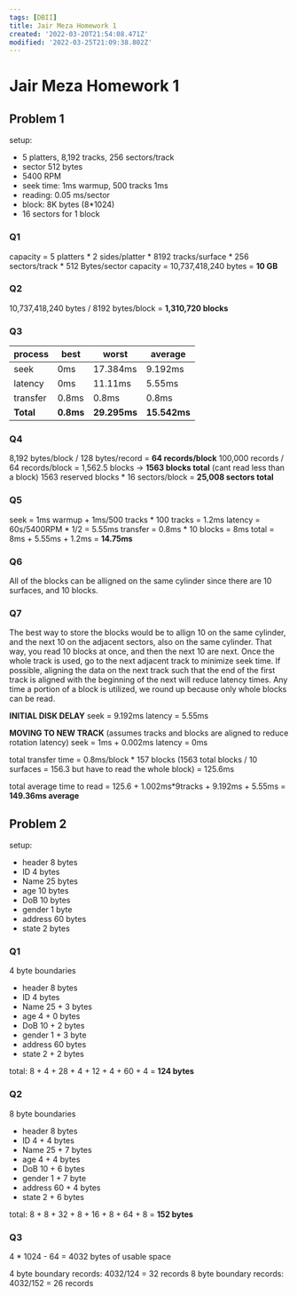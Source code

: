 ```yaml
---
tags: [DBII]
title: Jair Meza Homework 1
created: '2022-03-20T21:54:08.471Z'
modified: '2022-03-25T21:09:38.802Z'
---
```


# Jair Meza Homework 1

## Problem 1
setup:
- 5 platters, 8,192 tracks, 256 sectors/track
- sector 512 bytes
- 5400 RPM
- seek time: 1ms warmup, 500 tracks 1ms
- reading: 0.05 ms/sector
- block: 8K bytes (8*1024)
- 16 sectors for 1 block

### Q1
capacity = 5 platters * 2 sides/platter * 8192 tracks/surface * 256 sectors/track * 512 Bytes/sector
capacity = 10,737,418,240 bytes = **10 GB**

### Q2
10,737,418,240 bytes / 8192 bytes/block = **1,310,720 blocks**

### Q3
| process | best | worst | average |
|---------|------|-------|---------|
| seek | 0ms | 17.384ms | 9.192ms | 
| latency | 0ms | 11.11ms | 5.55ms |
| transfer | 0.8ms | 0.8ms | 0.8ms |
| **Total** | **0.8ms** | **29.295ms** | **15.542ms** | 

### Q4
8,192 bytes/block / 128 bytes/record = **64 records/block**
100,000 records / 64 records/block = 1,562.5 blocks -> **1563 blocks total** (cant read less than a block)
1563 reserved blocks * 16 sectors/block = **25,008 sectors total**

### Q5
seek = 1ms warmup + 1ms/500 tracks * 100 tracks = 1.2ms
latency = 60s/5400RPM * 1/2 = 5.55ms
transfer = 0.8ms * 10 blocks = 8ms
total = 8ms + 5.55ms + 1.2ms = **14.75ms**

### Q6
All of the blocks can be alligned on the same cylinder since there are 10 surfaces, and 10 blocks.

### Q7
The best way to store the blocks would be to allign 10 on the same cylinder, and the next 10 on the adjacent sectors, also on the same cylinder. That way, you read 10 blocks at once, and then the next 10 are next. Once the whole track is used, go to the next adjacent track to minimize seek time. If possible, aligning the data on the next track such that the end of the first track is aligned with the beginning of the next will reduce latency times. Any time a portion of a block is utilized, we round up because only whole blocks can be read.

**INITIAL DISK DELAY**
seek = 9.192ms
latency = 5.55ms

**MOVING TO NEW TRACK** (assumes tracks and blocks are aligned to reduce rotation latency)
seek = 1ms + 0.002ms
latency = 0ms

total transfer time = 0.8ms/block * 157 blocks (1563 total blocks / 10 surfaces = 156.3 but have to read the whole block) = 125.6ms

total average time to read = 125.6 + 1.002ms*9tracks + 9.192ms + 5.55ms = 
**149.36ms average**

## Problem 2
setup:
- header 8 bytes
- ID 4 bytes
- Name 25 bytes
- age 10 bytes
- DoB 10 bytes
- gender 1 byte
- address 60 bytes
- state 2 bytes

### Q1
4 byte boundaries
- header 8 bytes
- ID 4 bytes
- Name 25 + 3 bytes
- age 4 + 0 bytes
- DoB 10 + 2 bytes
- gender 1 + 3 byte
- address 60 bytes
- state 2 + 2 bytes

total: 8 + 4 + 28 + 4 + 12 + 4 + 60 + 4 = **124 bytes**

### Q2
8 byte boundaries
- header 8 bytes
- ID 4 + 4 bytes
- Name 25 + 7 bytes
- age 4 + 4 bytes
- DoB 10 + 6 bytes
- gender 1 + 7 byte
- address 60 + 4 bytes
- state 2 + 6 bytes

total: 8 + 8 + 32 + 8 + 16 + 8 + 64 + 8 = **152 bytes**

### Q3
4 * 1024 - 64 = 4032 bytes of usable space

4 byte boundary records: 4032/124 = 32 records
8 byte boundary records: 4032/152 = 26 records
















